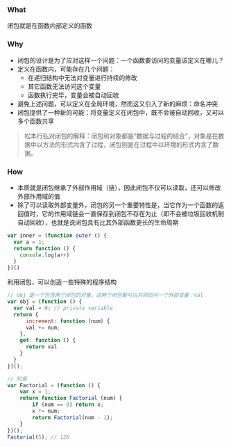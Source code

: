 ### What

闭包就是在函数内部定义的函数

### Why

- 闭包的设计是为了应对这样一个问题：一个函数要访问的变量该定义在哪儿？
- 定义在函数内，可能存在几个问题：
  + 在递归结构中无法对变量进行持续的修改
  + 其它函数无法访问这个变量
  + 函数执行完毕，变量会被自动回收
- 避免上述问题，可以定义在全局环境，然而这又引入了新的麻烦：命名冲突
- 闭包提供了一种新的可能：将变量定义在闭包中，既不会被自动回收，又可以多个函数共享

> 松本行弘对闭包的解释 ​​​：闭包和对象都是“数据与过程的结合”，对象是在数据中以方法的形式内含了过程，闭包则是在过程中以环境的形式内含了数据。

### How

- 本质就是闭包继承了外部作用域（链），因此闭包不仅可以读取，还可以修改外部作用域的值
- 除了可以读取外部变量外，闭包的另一个重要特性是，当它作为一个函数的返回值时，它的作用域链会一直保存到闭包不存在为止（即不会被垃圾回收机制自动回收），也就是说闭包具有比其外部函数更长的生命周期

```js
var inner = (function outer () {
  var a = 1;
  return function () {
    console.log(a++)
  }
})()
```


利用闭包，可以创造一些特殊的程序结构

```js
// obj 是一个包含两个闭包的对象，这两个闭包都可以共同访问一个外部变量：val
var obj = (function () {
  var val = 0; // private variable
  return {
	  increment: function (num) {
      val += num;
    },
    get: function () {
      return val
    }
  }
})();
```

```js
// 阶乘
var Factorial = (function () {
	var x = 1;
	return function Factorial (num) {
		if (num == 0) return x;
		x *= num;
		return Factorial(num - 1);
	}			
})();
Factorial(5); // 120
```